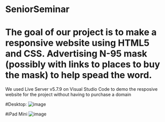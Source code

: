 # SeniorSeminar
# The goal of our project is to make a responsive website using HTML5 and CSS. Advertising N-95 mask (possibly with links to places to buy the mask) to help spead the word.

We used Live Server  v5.7.9 on Visual Studio Code to demo the resposive website for the project without having to purchase a domain

#Desktop:
![image](https://user-images.githubusercontent.com/48612339/211112555-4d7b8e13-6dd3-4e8c-addb-bc7df0918222.png)

#iPad Mini
![image](https://user-images.githubusercontent.com/48612339/211113090-e28affe3-d65b-45e8-bce8-180ffbef706a.png)


